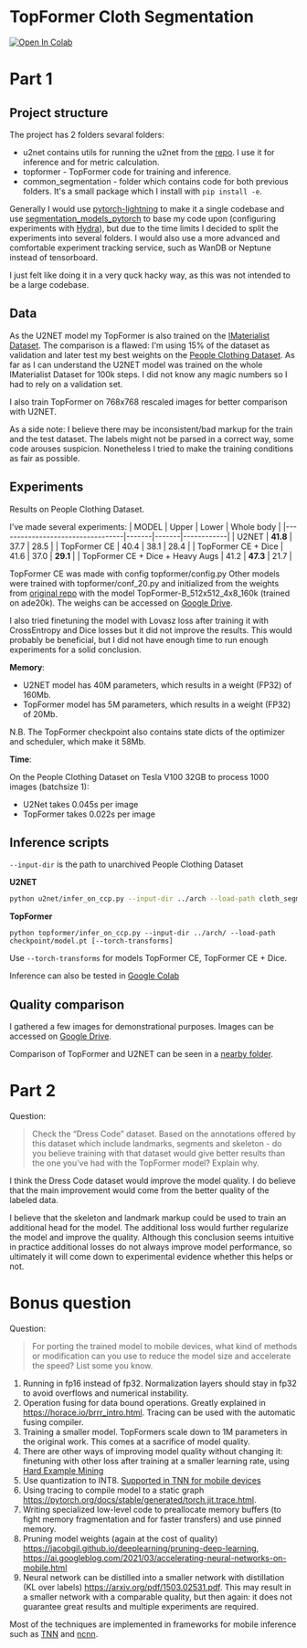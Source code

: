 # TopFormer Cloth Segmentation
[![Open In Colab](https://colab.research.google.com/assets/colab-badge.svg)](https://colab.research.google.com/drive/1dKLZ0qxVFUffAR6lMknvMbVbpBMi0kqU?usp=sharing)

# Part 1
## Project structure
The project has 2 folders sevaral folders:
* u2net contains utils for running the u2net from the [repo](https://github.com/levindabhi/cloth-segmentation). I use it for inference and for metric calculation.
* topformer - TopFormer code for training and inference.
* common_segmentation - folder which contains code for both previous folders. It's a small package which I install with `pip install -e`.

Generally I would use [pytorch-lightning](https://github.com/PyTorchLightning/pytorch-lightning) to make it a single codebase and use [segmentation_models_pytorch](https://github.com/qubvel/segmentation_models.pytorch) to base my code upon (configuring experiments with [Hydra](https://github.com/facebookresearch/hydra)), but due to the time limits I decided to split the experiments into several folders.  I would also use a more advanced and comfortable experiment tracking service, such as WanDB or Neptune instead of tensorboard.

I just felt like doing it in a very quck hacky way, as this was not intended to be a large codebase.

## Data
As the U2NET model my TopFormer is also trained on the [IMaterialist Dataset](https://www.kaggle.com/c/imaterialist-fashion-2019-FGVC6/data). The comparison is a flawed: I'm using 15% of the dataset as validation and later test my best weights on the [People Clothing Dataset](https://www.kaggle.com/datasets/rajkumarl/people-clothing-segmentation). As far as I can understand the U2NET model was trained on the whole IMaterialist Dataset for 100k steps. I did not know any magic numbers so I had to rely on a validation set.

I also train TopFormer on 768x768 rescaled images for better comparison with U2NET.

As a side note: I believe there may be inconsistent/bad markup for the train and the test dataset. The labels might not be parsed in a correct way, some code arouses suspicion. Nonetheless I tried to make the training conditions as fair as possible.


## Experiments
Results on People Clothing Dataset.

I've made several experiments:
| MODEL                            | Upper | Lower | Whole body |
|----------------------------------|-------|-------|------------|
| U2NET                            | **41.8**  | 37.7  | 28.5       |
| TopFormer CE                     | 40.4  | 38.1  | 28.4       |
| TopFormer CE + Dice              | 41.6  | 37.0  | **29.1**       |
| TopFormer CE + Dice + Heavy Augs | 41.2  | **47.3**  | 21.7       |

TopFormer CE was made with config topformer/config.py
Other models were trained with topformer/conf_20.py and initialized from the weights 
from [original repo](https://github.com/hustvl/TopFormer) with the model TopFormer-B_512x512_4x8_160k (trained on ade20k).
The weighs can be accessed on [Google Drive](https://drive.google.com/drive/folders/16j22QitHAiX4Sf2Ap9eSZAtnFezl5ROb?usp=sharing).

I also tried finetuning the model with Lovasz loss after training it with CrossEntropy and Dice losses but it did not improve the results. This would probably be beneficial, but I did not have enough time to run enough experiments for a solid conclusion.

**Memory**:

* U2NET model has 40M parameters, which results in a weight (FP32) of 160Mb.
* TopFormer model has 5M parameters, which results in a weight (FP32) of 20Mb.

N.B. The TopFormer checkpoint also contains state dicts of the optimizer and scheduler, which make it 58Mb.

**Time**:

On the People Clothing Dataset on Tesla V100 32GB to process 1000 images (batchsize 1):
* U2Net takes 0.045s per image
* TopFormer takes 0.022s per image

## Inference scripts
`--input-dir` is the path to unarchived People Clothing Dataset

**U2NET**

```bash
python u2net/infer_on_ccp.py --input-dir ../arch --load-path cloth_segm_u2net_latest.pth
```

**TopFormer**

```
python topformer/infer_on_ccp.py --input-dir ../arch/ --load-path checkpoint/model.pt [--torch-transforms]
```
Use `--torch-transforms` for models TopFormer CE, TopFormer CE + Dice.

Inference can also be tested in [Google Colab](https://colab.research.google.com/drive/1dKLZ0qxVFUffAR6lMknvMbVbpBMi0kqU?usp=sharing)

## Quality comparison
I gathered a few images for demonstrational purposes. Images can be accessed on [Google Drive](https://drive.google.com/drive/folders/16j22QitHAiX4Sf2Ap9eSZAtnFezl5ROb?usp=sharing).

Comparison of TopFormer and U2NET can be seen in a [nearby folder](https://drive.google.com/drive/folders/1WfJ4jKg55R-9Wy9e7u569eMHwLsOBDoT?usp=sharing).


# Part 2
Question:
> Check the “Dress Code” dataset. Based on the annotations offered by this dataset which include landmarks, segments and skeleton - do you believe training with that dataset would give better results than the one you’ve had with the TopFormer model? Explain why.

I think the Dress Code dataset would improve the model quality. I do believe that the main improvement would come from the better quality of the labeled data.

I believe that the skeleton and landmark markup could be used to train an additional head for the model. The additional loss would further regularize the model and improve the quality. Although this conclusion seems intuitive in practice additional losses do not always improve model performance, so ultimately it will come down to experimental evidence whether this helps or not.

# Bonus question
Question:
> For porting the trained model to mobile devices, what kind of methods or modification can you use to reduce the model size and accelerate the speed? List some you know.

1. Running in fp16 instead of fp32. Normalization layers should stay in fp32 to avoid overflows and numerical instability.
2. Operation fusing for data bound operations. Greatly explained in https://horace.io/brrr_intro.html. Tracing can be used with the automatic fusing compiler.
3. Training a smaller model. TopFormers scale down to 1M parameters in the original work. This comes at a sacrifice of model quality.
4. There are other ways of improving model quality without changing it: finetuning with other loss after training at a smaller learning rate, using [Hard Example Mining](https://arxiv.org/abs/1604.03540v1)
5. Use quantization to INT8. [Supported in TNN for mobile devices](https://github.com/Tencent/TNN)
6. Using tracing to compile model to a static graph https://pytorch.org/docs/stable/generated/torch.jit.trace.html.  
7. Writing specialized low-level code to preallocate memory buffers (to fight memory fragmentation and for faster transfers) and use pinned memory.
8. Pruning model weights (again at the cost of quality) https://jacobgil.github.io/deeplearning/pruning-deep-learning, https://ai.googleblog.com/2021/03/accelerating-neural-networks-on-mobile.html
9. Neural network can be distilled into a smaller network with distillation (KL over labels) https://arxiv.org/pdf/1503.02531.pdf. This may result in a smaller network with a comparable quality, but then again: it does not guarantee great results and multiple experiments are required.

Most of the techniques are implemented in frameworks for mobile inference such as [TNN](https://github.com/Tencent/TNN) and [ncnn](https://github.com/Tencent/ncnn).